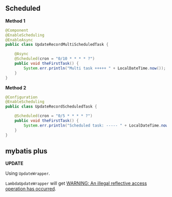 ## Scheduled

**Method 1**

```java
@Component
@EnableScheduling
@EnableAsync
public class UpdateRecordMultiScheduledTask {

    @Async
    @Scheduled(cron = "0/10 * * * * ?")
    public void theFirstTask() {
        System.err.println("Multi task +++++ " + LocalDateTime.now());
    }
}
```

**Method 2**

```java
@Configuration
@EnableScheduling
public class UpdateRecordScheduledTask {

    @Scheduled(cron = "0/5 * * * * ?")
    public void theFirstTask() {
        System.err.println("Scheduled task: ----- " + LocalDateTime.now());
    }
}
```

## mybatis plus
 **UPDATE**
 
Using `UpdateWrapper`.

`LambdaUpdateWrapper` will get [WARNING: An illegal reflective access operation has occurred](https://github.com/baomidou/mybatis-plus/issues/3900).